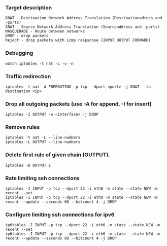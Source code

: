 ### Target description
```
DNAT - Destination Network Address Translation (Destinationadress and -ports)
SNAT - Source Network Address Translation (Sourceaddress and -ports)
MASQUERADE - Route between networks
DROP - drop packets
Reject - drop packets with icmp respsonse (INPUT OUTPUT FORWARD)
```

### Debugging
```
watch iptables -t nat -L -v -n
```

### Traffic redirection
```
iptables -t nat -A PREROUTING -p tcp --dport <port> -j DNAT --to-destination <ip>
```

### Drop all outgoing packets (use -A for append, -I for insert)
```
iptables -I OUTPUT -o <interface> -j DROP
```

### Remove rules
```
iptables -t nat -L --line-numbers
iptables -L OUTPUT --line-numbers
```

### Delete first rule of given chain (OUTPUT).
```
iptables -D OUTPUT 1
```

### Rate limiting ssh connections
```
iptables -I INPUT -p tcp --dport 22 -i eth0 -m state --state NEW -m recent --set
iptables -I INPUT -p tcp --dport 22 -i eth0 -m state --state NEW -m recent --update --seconds 60 --hitcount 4 -j DROP
```

### Configure limiting ssh connections for ipv6
```
ip6tables -I INPUT -p tcp --dport 22 -i eth0 -m state --state NEW -m recent --set
ip6tables -I INPUT -p tcp --dport 22 -i eth0 -m state --state NEW -m recent --update --seconds 60 --hitcount 4 -j DROP
```

